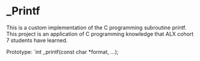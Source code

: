 # \_Printf
This is a custom implementation of the C programming subroutine printf. This project is an application of C programming knowledge that ALX cohort 7 students have learned.

Prototype: `int _printf(const char *format, ...);
